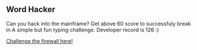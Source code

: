 ## Word Hacker

Can you hack into the mainframe? Get above 60 score to successfuly break in
A simple but fun typing challenge. Developer record is 126 :)


[Challenge the firewall here!](https://apricosma.github.io/word-hacker)
